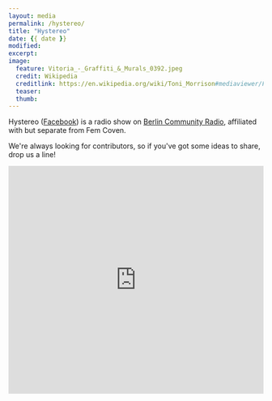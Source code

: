```yaml
---
layout: media
permalink: /hystereo/
title: "Hystereo"
date: {{ date }}
modified:
excerpt:
image:
  feature: Vitoria_-_Graffiti_&_Murals_0392.jpeg
  credit: Wikipedia
  creditlink: https://en.wikipedia.org/wiki/Toni_Morrison#mediaviewer/File:Vitoria_-_Graffiti_%26_Murals_0392.JPG
  teaser:
  thumb:
---
```


Hystereo ([Facebook](https://www.facebook.com/hystereoradio)) is a radio show on [Berlin Community Radio](http://berlincommunityradio.com/hystereo), affiliated with but separate from Fem Coven.

We're always looking for contributors, so if you've got some ideas to share, drop us a line!

<iframe width="100%" height="450" scrolling="no" frameborder="no" src="https://w.soundcloud.com/player/?url=https%3A//api.soundcloud.com/playlists/41360487&amp;auto_play=false&amp;hide_related=false&amp;show_comments=true&amp;show_user=true&amp;show_reposts=false&amp;visual=true"></iframe>

